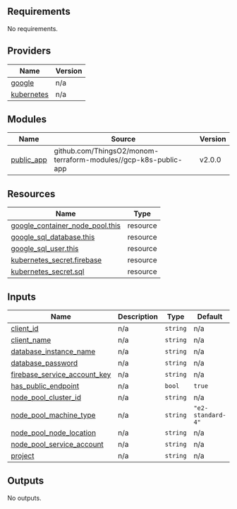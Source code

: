 ## Requirements

No requirements.

## Providers

| Name | Version |
|------|---------|
| <a name="provider_google"></a> [google](#provider\_google) | n/a |
| <a name="provider_kubernetes"></a> [kubernetes](#provider\_kubernetes) | n/a |

## Modules

| Name | Source | Version |
|------|--------|---------|
| <a name="module_public_app"></a> [public\_app](#module\_public\_app) | github.com/ThingsO2/monom-terraform-modules//gcp-k8s-public-app | v2.0.0 |

## Resources

| Name | Type |
|------|------|
| [google_container_node_pool.this](https://registry.terraform.io/providers/hashicorp/google/latest/docs/resources/container_node_pool) | resource |
| [google_sql_database.this](https://registry.terraform.io/providers/hashicorp/google/latest/docs/resources/sql_database) | resource |
| [google_sql_user.this](https://registry.terraform.io/providers/hashicorp/google/latest/docs/resources/sql_user) | resource |
| [kubernetes_secret.firebase](https://registry.terraform.io/providers/hashicorp/kubernetes/latest/docs/resources/secret) | resource |
| [kubernetes_secret.sql](https://registry.terraform.io/providers/hashicorp/kubernetes/latest/docs/resources/secret) | resource |

## Inputs

| Name | Description | Type | Default | Required |
|------|-------------|------|---------|:--------:|
| <a name="input_client_id"></a> [client\_id](#input\_client\_id) | n/a | `string` | n/a | yes |
| <a name="input_client_name"></a> [client\_name](#input\_client\_name) | n/a | `string` | n/a | yes |
| <a name="input_database_instance_name"></a> [database\_instance\_name](#input\_database\_instance\_name) | n/a | `string` | n/a | yes |
| <a name="input_database_password"></a> [database\_password](#input\_database\_password) | n/a | `string` | n/a | yes |
| <a name="input_firebase_service_account_key"></a> [firebase\_service\_account\_key](#input\_firebase\_service\_account\_key) | n/a | `string` | n/a | yes |
| <a name="input_has_public_endpoint"></a> [has\_public\_endpoint](#input\_has\_public\_endpoint) | n/a | `bool` | `true` | no |
| <a name="input_node_pool_cluster_id"></a> [node\_pool\_cluster\_id](#input\_node\_pool\_cluster\_id) | n/a | `string` | n/a | yes |
| <a name="input_node_pool_machine_type"></a> [node\_pool\_machine\_type](#input\_node\_pool\_machine\_type) | n/a | `string` | `"e2-standard-4"` | no |
| <a name="input_node_pool_node_location"></a> [node\_pool\_node\_location](#input\_node\_pool\_node\_location) | n/a | `string` | n/a | yes |
| <a name="input_node_pool_service_account"></a> [node\_pool\_service\_account](#input\_node\_pool\_service\_account) | n/a | `string` | n/a | yes |
| <a name="input_project"></a> [project](#input\_project) | n/a | `string` | n/a | yes |

## Outputs

No outputs.
